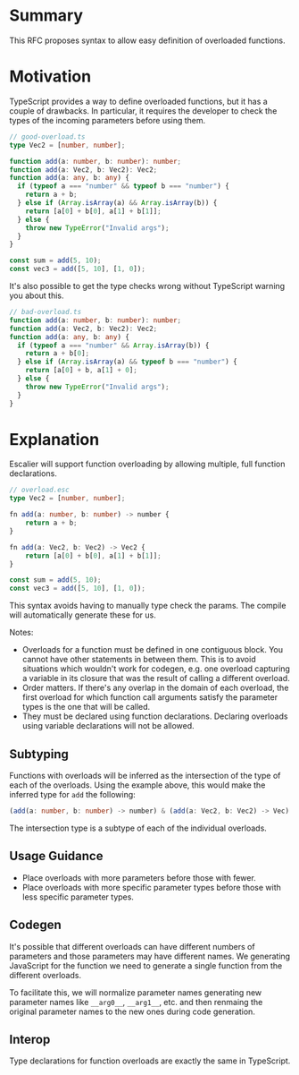 # Summary

This RFC proposes syntax to allow easy definition of overloaded functions.

# Motivation

TypeScript provides a way to define overloaded functions, but it has a couple
of drawbacks. In particular, it requires the developer to check the types of
the incoming parameters before using them.

```ts
// good-overload.ts
type Vec2 = [number, number];

function add(a: number, b: number): number;
function add(a: Vec2, b: Vec2): Vec2;
function add(a: any, b: any) {
  if (typeof a === "number" && typeof b === "number") {
    return a + b;
  } else if (Array.isArray(a) && Array.isArray(b)) {
    return [a[0] + b[0], a[1] + b[1]];
  } else {
    throw new TypeError("Invalid args");
  }
}

const sum = add(5, 10);
const vec3 = add([5, 10], [1, 0]);
```

It's also possible to get the type checks wrong without TypeScript warning you
about this.

```ts
// bad-overload.ts
function add(a: number, b: number): number;
function add(a: Vec2, b: Vec2): Vec2;
function add(a: any, b: any) {
  if (typeof a === "number" && Array.isArray(b)) {
    return a + b[0];
  } else if (Array.isArray(a) && typeof b === "number") {
    return [a[0] + b, a[1] + 0];
  } else {
    throw new TypeError("Invalid args");
  }
}
```

# Explanation

Escalier will support function overloading by allowing multiple, full function
declarations.

```ts
// overload.esc
type Vec2 = [number, number];

fn add(a: number, b: number) -> number {
    return a + b;
}

fn add(a: Vec2, b: Vec2) -> Vec2 {
    return [a[0] + b[0], a[1] + b[1]];
}

const sum = add(5, 10);
const vec3 = add([5, 10], [1, 0]);
```

This syntax avoids having to manually type check the params. The compile will
automatically generate these for us.

Notes:

- Overloads for a function must be defined in one contiguous block. You cannot
  have other statements in between them. This is to avoid situations which
  wouldn't work for codegen, e.g. one overload capturing a variable in its
  closure that was the result of calling a different overload.
- Order matters. If there's any overlap in the domain of each overload, the
  first overload for which function call arguments satisfy the parameter types
  is the one that will be called.
- They must be declared using function declarations. Declaring overloads using
  variable declarations will not be allowed.

## Subtyping

Functions with overloads will be inferred as the intersection of the type of
each of the overloads. Using the example above, this would make the inferred
type for `add` the following:

```ts
(add(a: number, b: number) -> number) & (add(a: Vec2, b: Vec2) -> Vec)
```

The intersection type is a subtype of each of the individual overloads.

## Usage Guidance

- Place overloads with more parameters before those with fewer.
- Place overloads with more specific parameter types before those with less
  specific parameter types.

## Codegen

It's possible that different overloads can have different numbers of parameters
and those parameters may have different names. We generating JavaScript for the
function we need to generate a single function from the different overloads.

To facilitate this, we will normalize parameter names generating new parameter
names like `__arg0__`, `__arg1__`, etc. and then renmaing the original parameter
names to the new ones during code generation.

## Interop

Type declarations for function overloads are exactly the same in TypeScript.
